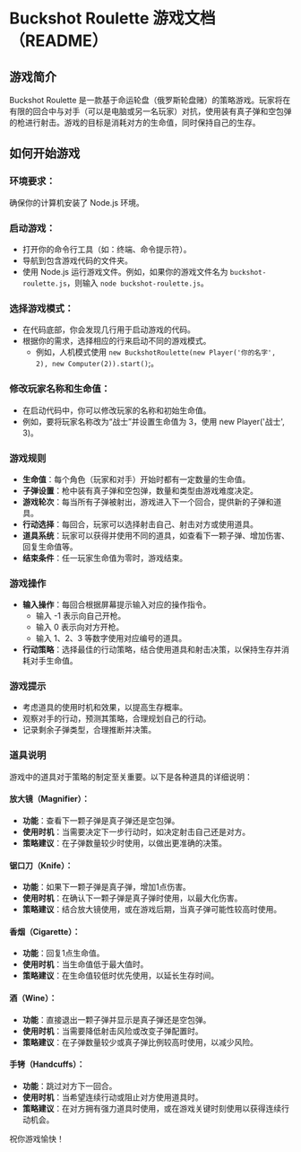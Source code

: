 # Buckshot Roulette 游戏文档（README）

## 游戏简介

Buckshot Roulette 是一款基于命运轮盘（俄罗斯轮盘赌）的策略游戏。玩家将在有限的回合中与对手（可以是电脑或另一名玩家）对抗，使用装有真子弹和空包弹的枪进行射击。游戏的目标是消耗对方的生命值，同时保持自己的生存。

## 如何开始游戏

### 环境要求：

确保你的计算机安装了 Node.js 环境。

### 启动游戏：

- 打开你的命令行工具（如：终端、命令提示符）。
- 导航到包含游戏代码的文件夹。
- 使用 Node.js 运行游戏文件。例如，如果你的游戏文件名为 `buckshot-roulette.js`，则输入 `node buckshot-roulette.js`。

### 选择游戏模式：

- 在代码底部，你会发现几行用于启动游戏的代码。
- 根据你的需求，选择相应的行来启动不同的游戏模式。
  - 例如，人机模式使用 `new BuckshotRoulette(new Player('你的名字', 2), new Computer(2)).start()`;。


### 修改玩家名称和生命值：

- 在启动代码中，你可以修改玩家的名称和初始生命值。
- 例如，要将玩家名称改为“战士”并设置生命值为 3，使用 new Player('战士', 3)。

### 游戏规则

- **生命值**：每个角色（玩家和对手）开始时都有一定数量的生命值。
- **子弹设置**：枪中装有真子弹和空包弹，数量和类型由游戏难度决定。
- **游戏轮次**：每当所有子弹被射出，游戏进入下一个回合，提供新的子弹和道具。
- **行动选择**：每回合，玩家可以选择射击自己、射击对方或使用道具。
- **道具系统**：玩家可以获得并使用不同的道具，如查看下一颗子弹、增加伤害、回复生命值等。
- **结束条件**：任一玩家生命值为零时，游戏结束。

### 游戏操作

- **输入操作**：每回合根据屏幕提示输入对应的操作指令。
  - 输入 -1 表示向自己开枪。
  - 输入 0 表示向对方开枪。
  - 输入 1、2、3 等数字使用对应编号的道具。
- **行动策略**：选择最佳的行动策略，结合使用道具和射击决策，以保持生存并消耗对手生命值。

### 游戏提示

- 考虑道具的使用时机和效果，以提高生存概率。
- 观察对手的行动，预测其策略，合理规划自己的行动。
- 记录剩余子弹类型，合理推断并决策。

### 道具说明
游戏中的道具对于策略的制定至关重要。以下是各种道具的详细说明：

#### 放大镜（Magnifier）：

- **功能**：查看下一颗子弹是真子弹还是空包弹。
- **使用时机**：当需要决定下一步行动时，如决定射击自己还是对方。
- **策略建议**：在子弹数量较少时使用，以做出更准确的决策。

#### 锯口刀（Knife）：

- **功能**：如果下一颗子弹是真子弹，增加1点伤害。
- **使用时机**：在确认下一颗子弹是真子弹时使用，以最大化伤害。
- **策略建议**：结合放大镜使用，或在游戏后期，当真子弹可能性较高时使用。

#### 香烟（Cigarette）：

- **功能**：回复1点生命值。
- **使用时机**：当生命值低于最大值时。
- **策略建议**：在生命值较低时优先使用，以延长生存时间。

#### 酒（Wine）：

- **功能**：直接退出一颗子弹并显示是真子弹还是空包弹。
- **使用时机**：当需要降低射击风险或改变子弹配置时。
- **策略建议**：在子弹数量较少或真子弹比例较高时使用，以减少风险。

#### 手铐（Handcuffs）：

- **功能**：跳过对方下一回合。
- **使用时机**：当希望连续行动或阻止对方使用道具时。
- **策略建议**：在对方拥有强力道具时使用，或在游戏关键时刻使用以获得连续行动机会。

祝你游戏愉快！
